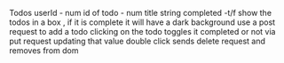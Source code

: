Todos
userId - num
id of todo - num
title string
completed -t/f
show the todos in a box , if it is complete it will have a dark background
use a post request to add a todo
clicking on the todo toggles it completed or not via put request updating that value
double click sends delete request and removes from dom
